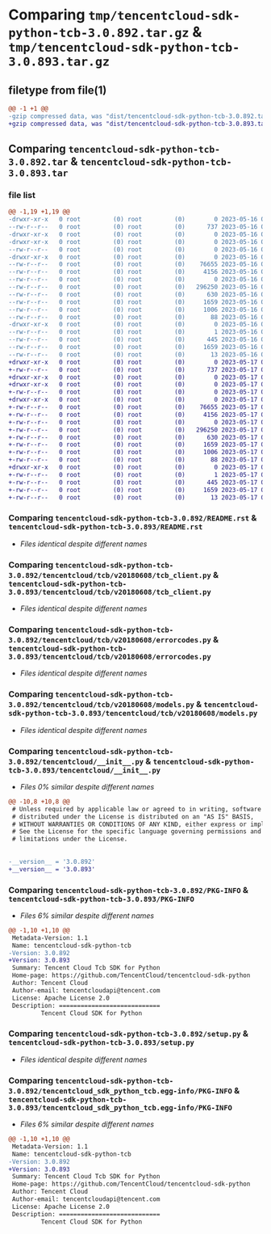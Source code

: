 # Comparing `tmp/tencentcloud-sdk-python-tcb-3.0.892.tar.gz` & `tmp/tencentcloud-sdk-python-tcb-3.0.893.tar.gz`

## filetype from file(1)

```diff
@@ -1 +1 @@
-gzip compressed data, was "dist/tencentcloud-sdk-python-tcb-3.0.892.tar", last modified: Tue May 16 00:46:16 2023, max compression
+gzip compressed data, was "dist/tencentcloud-sdk-python-tcb-3.0.893.tar", last modified: Wed May 17 03:40:53 2023, max compression
```

## Comparing `tencentcloud-sdk-python-tcb-3.0.892.tar` & `tencentcloud-sdk-python-tcb-3.0.893.tar`

### file list

```diff
@@ -1,19 +1,19 @@
-drwxr-xr-x   0 root         (0) root         (0)        0 2023-05-16 00:46:16.000000 tencentcloud-sdk-python-tcb-3.0.892/
--rw-r--r--   0 root         (0) root         (0)      737 2023-05-16 00:46:16.000000 tencentcloud-sdk-python-tcb-3.0.892/README.rst
-drwxr-xr-x   0 root         (0) root         (0)        0 2023-05-16 00:46:16.000000 tencentcloud-sdk-python-tcb-3.0.892/tencentcloud/
-drwxr-xr-x   0 root         (0) root         (0)        0 2023-05-16 00:46:16.000000 tencentcloud-sdk-python-tcb-3.0.892/tencentcloud/tcb/
--rw-r--r--   0 root         (0) root         (0)        0 2023-05-16 00:46:16.000000 tencentcloud-sdk-python-tcb-3.0.892/tencentcloud/tcb/__init__.py
-drwxr-xr-x   0 root         (0) root         (0)        0 2023-05-16 00:46:16.000000 tencentcloud-sdk-python-tcb-3.0.892/tencentcloud/tcb/v20180608/
--rw-r--r--   0 root         (0) root         (0)    76655 2023-05-16 00:46:16.000000 tencentcloud-sdk-python-tcb-3.0.892/tencentcloud/tcb/v20180608/tcb_client.py
--rw-r--r--   0 root         (0) root         (0)     4156 2023-05-16 00:46:16.000000 tencentcloud-sdk-python-tcb-3.0.892/tencentcloud/tcb/v20180608/errorcodes.py
--rw-r--r--   0 root         (0) root         (0)        0 2023-05-16 00:46:16.000000 tencentcloud-sdk-python-tcb-3.0.892/tencentcloud/tcb/v20180608/__init__.py
--rw-r--r--   0 root         (0) root         (0)   296250 2023-05-16 00:46:16.000000 tencentcloud-sdk-python-tcb-3.0.892/tencentcloud/tcb/v20180608/models.py
--rw-r--r--   0 root         (0) root         (0)      630 2023-05-16 00:46:16.000000 tencentcloud-sdk-python-tcb-3.0.892/tencentcloud/__init__.py
--rw-r--r--   0 root         (0) root         (0)     1659 2023-05-16 00:46:16.000000 tencentcloud-sdk-python-tcb-3.0.892/PKG-INFO
--rw-r--r--   0 root         (0) root         (0)     1006 2023-05-16 00:46:16.000000 tencentcloud-sdk-python-tcb-3.0.892/setup.py
--rw-r--r--   0 root         (0) root         (0)       88 2023-05-16 00:46:16.000000 tencentcloud-sdk-python-tcb-3.0.892/setup.cfg
-drwxr-xr-x   0 root         (0) root         (0)        0 2023-05-16 00:46:16.000000 tencentcloud-sdk-python-tcb-3.0.892/tencentcloud_sdk_python_tcb.egg-info/
--rw-r--r--   0 root         (0) root         (0)        1 2023-05-16 00:46:16.000000 tencentcloud-sdk-python-tcb-3.0.892/tencentcloud_sdk_python_tcb.egg-info/dependency_links.txt
--rw-r--r--   0 root         (0) root         (0)      445 2023-05-16 00:46:16.000000 tencentcloud-sdk-python-tcb-3.0.892/tencentcloud_sdk_python_tcb.egg-info/SOURCES.txt
--rw-r--r--   0 root         (0) root         (0)     1659 2023-05-16 00:46:16.000000 tencentcloud-sdk-python-tcb-3.0.892/tencentcloud_sdk_python_tcb.egg-info/PKG-INFO
--rw-r--r--   0 root         (0) root         (0)       13 2023-05-16 00:46:16.000000 tencentcloud-sdk-python-tcb-3.0.892/tencentcloud_sdk_python_tcb.egg-info/top_level.txt
+drwxr-xr-x   0 root         (0) root         (0)        0 2023-05-17 03:40:53.000000 tencentcloud-sdk-python-tcb-3.0.893/
+-rw-r--r--   0 root         (0) root         (0)      737 2023-05-17 03:40:53.000000 tencentcloud-sdk-python-tcb-3.0.893/README.rst
+drwxr-xr-x   0 root         (0) root         (0)        0 2023-05-17 03:40:53.000000 tencentcloud-sdk-python-tcb-3.0.893/tencentcloud/
+drwxr-xr-x   0 root         (0) root         (0)        0 2023-05-17 03:40:53.000000 tencentcloud-sdk-python-tcb-3.0.893/tencentcloud/tcb/
+-rw-r--r--   0 root         (0) root         (0)        0 2023-05-17 03:40:53.000000 tencentcloud-sdk-python-tcb-3.0.893/tencentcloud/tcb/__init__.py
+drwxr-xr-x   0 root         (0) root         (0)        0 2023-05-17 03:40:53.000000 tencentcloud-sdk-python-tcb-3.0.893/tencentcloud/tcb/v20180608/
+-rw-r--r--   0 root         (0) root         (0)    76655 2023-05-17 03:40:53.000000 tencentcloud-sdk-python-tcb-3.0.893/tencentcloud/tcb/v20180608/tcb_client.py
+-rw-r--r--   0 root         (0) root         (0)     4156 2023-05-17 03:40:53.000000 tencentcloud-sdk-python-tcb-3.0.893/tencentcloud/tcb/v20180608/errorcodes.py
+-rw-r--r--   0 root         (0) root         (0)        0 2023-05-17 03:40:53.000000 tencentcloud-sdk-python-tcb-3.0.893/tencentcloud/tcb/v20180608/__init__.py
+-rw-r--r--   0 root         (0) root         (0)   296250 2023-05-17 03:40:53.000000 tencentcloud-sdk-python-tcb-3.0.893/tencentcloud/tcb/v20180608/models.py
+-rw-r--r--   0 root         (0) root         (0)      630 2023-05-17 03:40:53.000000 tencentcloud-sdk-python-tcb-3.0.893/tencentcloud/__init__.py
+-rw-r--r--   0 root         (0) root         (0)     1659 2023-05-17 03:40:53.000000 tencentcloud-sdk-python-tcb-3.0.893/PKG-INFO
+-rw-r--r--   0 root         (0) root         (0)     1006 2023-05-17 03:40:53.000000 tencentcloud-sdk-python-tcb-3.0.893/setup.py
+-rw-r--r--   0 root         (0) root         (0)       88 2023-05-17 03:40:53.000000 tencentcloud-sdk-python-tcb-3.0.893/setup.cfg
+drwxr-xr-x   0 root         (0) root         (0)        0 2023-05-17 03:40:53.000000 tencentcloud-sdk-python-tcb-3.0.893/tencentcloud_sdk_python_tcb.egg-info/
+-rw-r--r--   0 root         (0) root         (0)        1 2023-05-17 03:40:53.000000 tencentcloud-sdk-python-tcb-3.0.893/tencentcloud_sdk_python_tcb.egg-info/dependency_links.txt
+-rw-r--r--   0 root         (0) root         (0)      445 2023-05-17 03:40:53.000000 tencentcloud-sdk-python-tcb-3.0.893/tencentcloud_sdk_python_tcb.egg-info/SOURCES.txt
+-rw-r--r--   0 root         (0) root         (0)     1659 2023-05-17 03:40:53.000000 tencentcloud-sdk-python-tcb-3.0.893/tencentcloud_sdk_python_tcb.egg-info/PKG-INFO
+-rw-r--r--   0 root         (0) root         (0)       13 2023-05-17 03:40:53.000000 tencentcloud-sdk-python-tcb-3.0.893/tencentcloud_sdk_python_tcb.egg-info/top_level.txt
```

### Comparing `tencentcloud-sdk-python-tcb-3.0.892/README.rst` & `tencentcloud-sdk-python-tcb-3.0.893/README.rst`

 * *Files identical despite different names*

### Comparing `tencentcloud-sdk-python-tcb-3.0.892/tencentcloud/tcb/v20180608/tcb_client.py` & `tencentcloud-sdk-python-tcb-3.0.893/tencentcloud/tcb/v20180608/tcb_client.py`

 * *Files identical despite different names*

### Comparing `tencentcloud-sdk-python-tcb-3.0.892/tencentcloud/tcb/v20180608/errorcodes.py` & `tencentcloud-sdk-python-tcb-3.0.893/tencentcloud/tcb/v20180608/errorcodes.py`

 * *Files identical despite different names*

### Comparing `tencentcloud-sdk-python-tcb-3.0.892/tencentcloud/tcb/v20180608/models.py` & `tencentcloud-sdk-python-tcb-3.0.893/tencentcloud/tcb/v20180608/models.py`

 * *Files identical despite different names*

### Comparing `tencentcloud-sdk-python-tcb-3.0.892/tencentcloud/__init__.py` & `tencentcloud-sdk-python-tcb-3.0.893/tencentcloud/__init__.py`

 * *Files 0% similar despite different names*

```diff
@@ -10,8 +10,8 @@
 # Unless required by applicable law or agreed to in writing, software
 # distributed under the License is distributed on an "AS IS" BASIS,
 # WITHOUT WARRANTIES OR CONDITIONS OF ANY KIND, either express or implied.
 # See the License for the specific language governing permissions and
 # limitations under the License.
 
 
-__version__ = '3.0.892'
+__version__ = '3.0.893'
```

### Comparing `tencentcloud-sdk-python-tcb-3.0.892/PKG-INFO` & `tencentcloud-sdk-python-tcb-3.0.893/PKG-INFO`

 * *Files 6% similar despite different names*

```diff
@@ -1,10 +1,10 @@
 Metadata-Version: 1.1
 Name: tencentcloud-sdk-python-tcb
-Version: 3.0.892
+Version: 3.0.893
 Summary: Tencent Cloud Tcb SDK for Python
 Home-page: https://github.com/TencentCloud/tencentcloud-sdk-python
 Author: Tencent Cloud
 Author-email: tencentcloudapi@tencent.com
 License: Apache License 2.0
 Description: ============================
         Tencent Cloud SDK for Python
```

### Comparing `tencentcloud-sdk-python-tcb-3.0.892/setup.py` & `tencentcloud-sdk-python-tcb-3.0.893/setup.py`

 * *Files identical despite different names*

### Comparing `tencentcloud-sdk-python-tcb-3.0.892/tencentcloud_sdk_python_tcb.egg-info/PKG-INFO` & `tencentcloud-sdk-python-tcb-3.0.893/tencentcloud_sdk_python_tcb.egg-info/PKG-INFO`

 * *Files 6% similar despite different names*

```diff
@@ -1,10 +1,10 @@
 Metadata-Version: 1.1
 Name: tencentcloud-sdk-python-tcb
-Version: 3.0.892
+Version: 3.0.893
 Summary: Tencent Cloud Tcb SDK for Python
 Home-page: https://github.com/TencentCloud/tencentcloud-sdk-python
 Author: Tencent Cloud
 Author-email: tencentcloudapi@tencent.com
 License: Apache License 2.0
 Description: ============================
         Tencent Cloud SDK for Python
```

